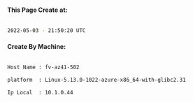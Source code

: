 
   
#### This Page Create at:

```bash

2022-05-03 - 21:50:20 UTC

```

#### Create By Machine:

```bash

Host Name : fv-az41-502

platform  : Linux-5.13.0-1022-azure-x86_64-with-glibc2.31

Ip Local  : 10.1.0.44

```

